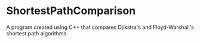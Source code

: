 # ShortestPathComparison
A program created using C++ that compares Djikstra's and Floyd-Warshall's shortest path algorithms.
